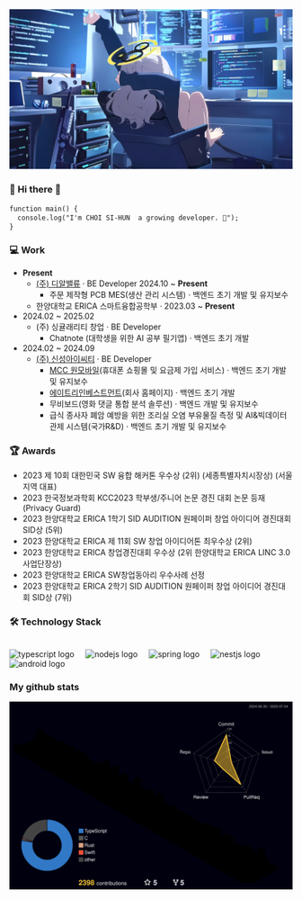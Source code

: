 <div align="left">
  <img src="./header_background_image.jpg"/>
  
### 👋 Hi there 👋
  
```
function main() {
  console.log("I'm CHOI SI-HUN  a growing developer. 🌱");
}
```

### 💻 Work
- **Present** 
  - <a href="http://www.drvalue.co.kr/">(주) 디알밸류</a> · BE Developer 2024.10 ~ **Present**
    - 주문 제작형 PCB MES(생산 관리 시스템) · 백엔드 초기 개발 및 유지보수
  - 한양대학교 ERICA 스마트융합공학부 · 2023.03 ~ **Present**
- 2024.02 ~ 2025.02
  - (주) 싱귤래리티 창업 · BE Developer
    - Chatnote (대학생을 위한 AI 공부 필기앱) · 백엔드 초기 개발
- 2024.02 ~ 2024.09
  - <a href="http://ksict.com/">(주) 신성아이씨티</a> · BE Developer
    - [MCC 원모바일](https://myonemobile.com/)(휴대폰 쇼핑몰 및 요금제 가입 서비스) · 백엔드 초기 개발 및 유지보수
    - [에이트리인베스트먼트](https://atreeinvestment.co.kr/)(회사 홈페이지) · 백엔드 초기 개발
    - 무비보드(영화 댓글 통합 분석 솔루션) · 백엔드 개발 및 유지보수
    - 급식 종사자 폐암 예방을 위한 조리실 오염 부유물질 측정 및 AI&빅데이터 관제 시스템(국가R&D) · 백엔드 초기 개발 및 유지보수

### 🏆 Awards
- 2023 제 10회 대한민국 SW 융합 해커톤 우수상 (2위) (세종특별자치시장상) (서울지역 대표)
- 2023 한국정보과학회 KCC2023 학부생/주니어 논문 경진 대회 논문 등재 (Privacy Guard)
- 2023 한양대학교 ERICA 1학기 SID AUDITION 원페이퍼 창업 아이디어 경진대회 SID상 (5위)
- 2023 한양대학교 ERICA 제 11회 SW 창업 아이디어톤 최우수상 (2위)
- 2023 한양대학교 ERICA 창업경진대회 우수상 (2위 한양대학교 ERICA LINC 3.0 사업단장상)
- 2023 한양대학교 ERICA SW창업동아리 우수사례 선정
- 2023 한양대학교 ERICA 2학기 SID AUDITION 원페이퍼 창업 아이디어 경진대회 SID상 (7위)
  
### 🛠 Technology Stack
  </br>
  
  <div align="left">
    <img src="https://img.shields.io/badge/TypeScript-3178C6?logo=typescript&logoColor=white&style=for-the-badge" height="40" alt="typescript logo"  />
    <img width="12" />
    <img src="https://img.shields.io/badge/Node.js-339933?logo=nodedotjs&logoColor=white&style=for-the-badge" height="40" alt="nodejs logo"  />
    <img width="12" />
    <img src="https://img.shields.io/badge/Spring-6DB33F?logo=spring&logoColor=black&style=for-the-badge" height="40" alt="spring logo"  />
    <img width="12" />
    <img src="https://img.shields.io/badge/NestJS-E0234E?logo=nestjs&logoColor=white&style=for-the-badge" height="40" alt="nestjs logo"  />
    <img width="12" />
    <img src="https://img.shields.io/badge/Android-3DDC84?logo=android&logoColor=black&style=for-the-badge" height="40" alt="android logo"  />
  </div>
    
### My github stats
  <img src="./profile-3d-contrib/profile-night-rainbow.svg" />
</div>


